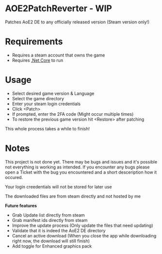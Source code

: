 # AOE2PatchReverter - WIP

Patches AoE2 DE to any officially released version (Steam version only!)  

# Requirements

- Requires a steam account that owns the game
- Requires [.Net Core](https://dotnet.microsoft.com/download/dotnet-core/) to run

# Usage
- Select desired game version & Language
- Select the game directory
- Enter your steam login credentials
- Click \<Patch>
- If prompted, enter the 2FA code (Might occur multiple times)
- To restore the previous game version hit \<Restore> after patching

This whole process takes a while to finish!

# Notes
This project is not done yet. There may be bugs and issues and it's possible not everything is working as intended. If you encounter any bugs please open a Ticket with the bug you encountered and a short desceription how it occured.

Your login creedentials will not be stored for later use

The downloaded files are from steam directly and not hosted by me

**Future features**
- Grab Update list directly from steam
- Grab manifest ids directly from steam
- Improve the update process (Only update the files that need updating)
- Validate that it is indeed the AoE2 DE directory
- Cancel an active download (When you close the app while downloading right now, the download will still finish)
- Add toggle for Enhanced graphics pack

